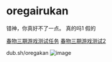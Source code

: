 # oregairukan
错神，你真好不了一点。
真的吗1
假的

[春物三期游戏测试任务](https://docs.qq.com/doc/DVEFzR0hnRE5PaERa)
[春物三期游戏测试2](https://docs.qq.com/doc/DTUNQdW5PU3d0emxD)

dub.sh/oregakan
![image](https://github.com/imotas/oregairukan/assets/23730266/4cab4af3-0081-4ddf-bffd-7d5bf9b385da)

